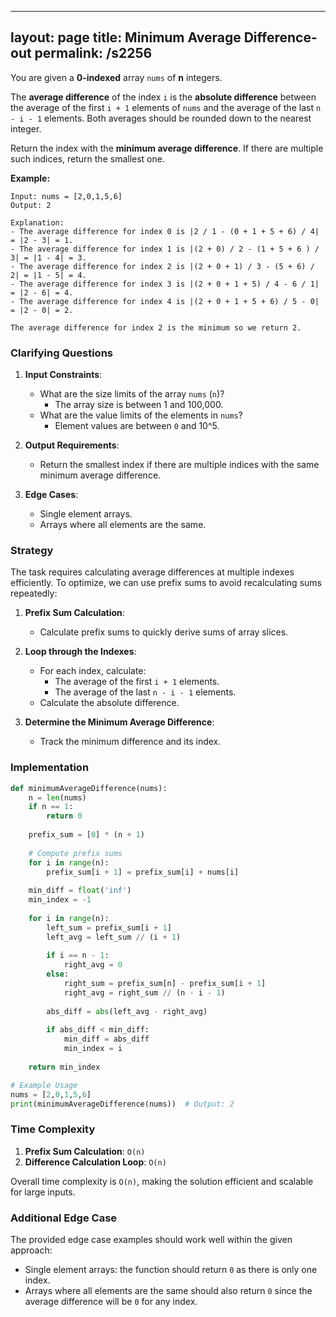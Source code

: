 
---
layout: page
title:  Minimum Average Difference-out
permalink: /s2256
---

You are given a **0-indexed** array `nums` of **n** integers.

The **average difference** of the index `i` is the **absolute difference** between the average of the first `i + 1` elements of `nums` and the average of the last `n - i - 1` elements. Both averages should be rounded down to the nearest integer.

Return the index with the **minimum average difference**. If there are multiple such indices, return the smallest one.

**Example:**
```
Input: nums = [2,0,1,5,6]
Output: 2

Explanation:
- The average difference for index 0 is |2 / 1 - (0 + 1 + 5 + 6) / 4| = |2 - 3| = 1.
- The average difference for index 1 is |(2 + 0) / 2 - (1 + 5 + 6 ) / 3| = |1 - 4| = 3.
- The average difference for index 2 is |(2 + 0 + 1) / 3 - (5 + 6) / 2| = |1 - 5| = 4.
- The average difference for index 3 is |(2 + 0 + 1 + 5) / 4 - 6 / 1| = |2 - 6| = 4.
- The average difference for index 4 is |(2 + 0 + 1 + 5 + 6) / 5 - 0| = |2 - 0| = 2.

The average difference for index 2 is the minimum so we return 2.
```

### Clarifying Questions

1. **Input Constraints**:
    - What are the size limits of the array `nums` (`n`)? 
      - The array size is between 1 and 100,000.
    - What are the value limits of the elements in `nums`?
      - Element values are between `0` and 10^5.

2. **Output Requirements**:
    - Return the smallest index if there are multiple indices with the same minimum average difference.

3. **Edge Cases**:
    - Single element arrays. 
    - Arrays where all elements are the same.

### Strategy

The task requires calculating average differences at multiple indexes efficiently. To optimize, we can use prefix sums to avoid recalculating sums repeatedly:

1. **Prefix Sum Calculation**:
    - Calculate prefix sums to quickly derive sums of array slices.

2. **Loop through the Indexes**:
    - For each index, calculate:
        - The average of the first `i + 1` elements.
        - The average of the last `n - i - 1` elements.
    - Calculate the absolute difference.

3. **Determine the Minimum Average Difference**:
    - Track the minimum difference and its index.

### Implementation

```python
def minimumAverageDifference(nums):
    n = len(nums)
    if n == 1:
        return 0
    
    prefix_sum = [0] * (n + 1)
    
    # Compute prefix sums
    for i in range(n):
        prefix_sum[i + 1] = prefix_sum[i] + nums[i]
    
    min_diff = float('inf')
    min_index = -1
    
    for i in range(n):
        left_sum = prefix_sum[i + 1]
        left_avg = left_sum // (i + 1)
        
        if i == n - 1:
            right_avg = 0
        else:
            right_sum = prefix_sum[n] - prefix_sum[i + 1]
            right_avg = right_sum // (n - i - 1)
        
        abs_diff = abs(left_avg - right_avg)
        
        if abs_diff < min_diff:
            min_diff = abs_diff
            min_index = i
    
    return min_index

# Example Usage
nums = [2,0,1,5,6]
print(minimumAverageDifference(nums))  # Output: 2
```

### Time Complexity

1. **Prefix Sum Calculation**: `O(n)`
2. **Difference Calculation Loop**: `O(n)`

Overall time complexity is `O(n)`, making the solution efficient and scalable for large inputs.

### Additional Edge Case

The provided edge case examples should work well within the given approach:
- Single element arrays: the function should return `0` as there is only one index.
- Arrays where all elements are the same should also return `0` since the average difference will be `0` for any index.